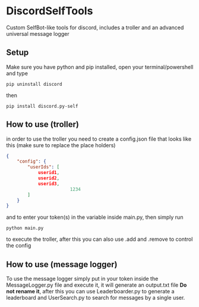 # DiscordSelfTools
Custom SelfBot-like tools for discord, includes a troller and an advanced universal message logger

## Setup
Make sure you have python and pip installed, open your terminal/powershell and type
```
pip uninstall discord
```
then
```
pip install discord.py-self
```
## How to use (troller)
in order to use the troller you need to create a config.json file that looks like this (make sure to replace the place holders)
```json
{
    "config": {
        "userIds": [
            userid1,
            userid2,
            userid3,
						1234
        ]
    }
}
```
and to enter your token(s) in the variable inside main.py, then simply run
```
python main.py
```
to execute the troller, after this you can also use .add <user id> and .remove <user id>
to control the config

## How to use (message logger)
To use the message logger simply put in your token inside the MessageLogger.py file and execute it, it will generate an output.txt file **Do not rename it**, after this you can use Leaderboarder.py to generate a leaderboard and UserSearch.py to search for messages by a single user.
